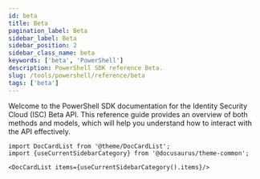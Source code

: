 ```yaml
---
id: beta
title: Beta 
pagination_label: Beta
sidebar_label: Beta
sidebar_position: 2
sidebar_class_name: beta
keywords: ['beta', 'PowerShell']
description: PowerShell SDK reference Beta.
slug: /tools/powershell/reference/beta
tags: ['beta']
--- 
```



Welcome to the PowerShell SDK documentation for the Identity Security Cloud (ISC) Beta API. This reference guide provides an overview of both methods and models, which will help you understand how to interact with the API effectively.

```mdx-code-block
import DocCardList from '@theme/DocCardList';
import {useCurrentSidebarCategory} from '@docusaurus/theme-common';

<DocCardList items={useCurrentSidebarCategory().items}/>
```